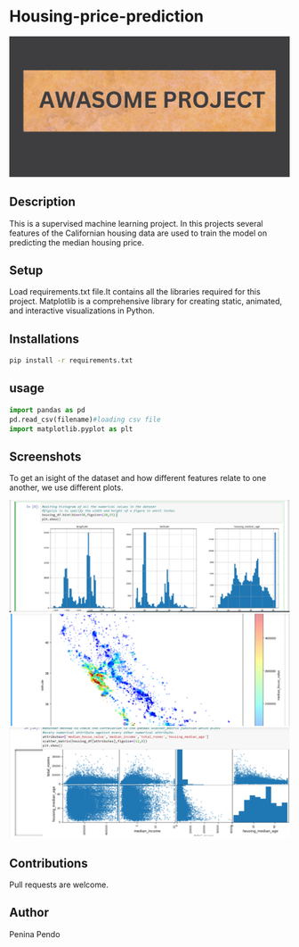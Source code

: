 # Housing-price-prediction

![Banner](./Banner%20-%20frame%20at%200m1s.jpg)

## Description
This is a supervised machine learning project. In this projects several features of the Californian housing data  are used to train the model on predicting the median housing price.  

## Setup
Load requirements.txt file.It contains all the libraries required for this project.
Matplotlib is a comprehensive library for creating static, animated, and interactive visualizations in Python.

## Installations

```bash
pip install -r requirements.txt
```
## usage 
```python
import pandas as pd
pd.read_csv(filename)#loading csv file
import matplotlib.pyplot as plt
```
## Screenshots
To get an isight of the dataset and how different features relate to one another, we use different plots.

![visiual1](./visuals/001.png)
![visual2](./visuals/002.png)
![visual3](./visuals/004.png)

## Contributions
Pull requests are welcome.

## Author
Penina Pendo


